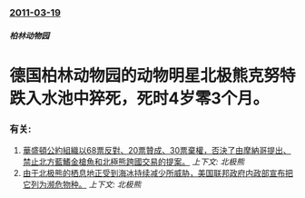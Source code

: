 ### [2011-03-19](/news/2011/03/19/index.md)

##### 柏林动物园
# 德国柏林动物园的动物明星北极熊克努特跌入水池中猝死，死时4岁零3个月。




### 有关:

1. [ 華盛頓公約組織以68票反對、20票贊成、30票棄權，否決了由摩納哥提出、禁止北方藍鰭金槍魚和北極熊跨國交易的提案。](/news/2010/03/18/華盛頓公約組織以68票反對-20票贊成-30票棄權-否決了由摩納哥提出-禁止北方藍鰭金槍魚和北極熊跨國交易的提案.md) _上下文: 北极熊_
2. [由于北极熊的栖息地正受到海冰持续减少所威胁，美国联邦政府内政部宣布把它列为濒危物种。](/news/2008/05/14/由于北极熊的栖息地正受到海冰持续减少所威胁-美国联邦政府内政部宣布把它列为濒危物种.md) _上下文: 北极熊_
